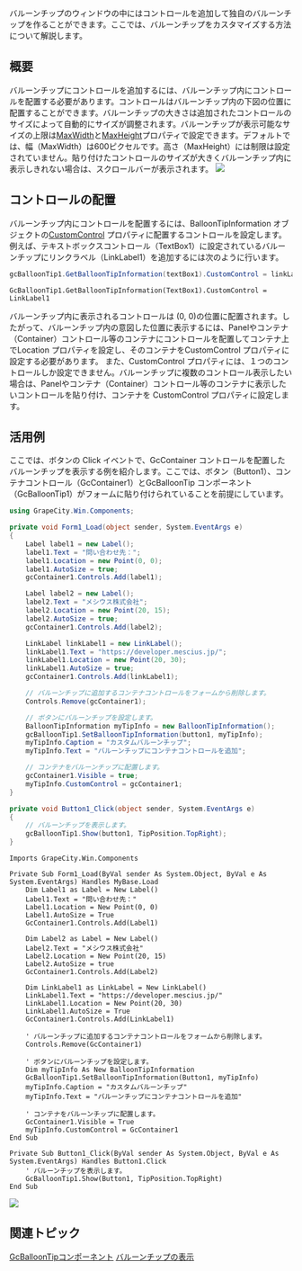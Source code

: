 バルーンチップのウィンドウの中にはコントロールを追加して独自のバルーンチップを作ることができます。ここでは、バルーンチップをカスタマイズする方法について解説します。

## 概要

バルーンチップにコントロールを追加するには、バルーンチップ内にコントロールを配置する必要があります。コントロールはバルーンチップ内の下図の位置に配置することができます。バルーンチップの大きさは追加されたコントロールのサイズによって自動的にサイズが調整されます。バルーンチップが表示可能なサイズの上限は[MaxWidth](gcdocsite__documentlink?toc-item-id=3ac7a6e6-aebf-42b0-aa75-ceea30b131ea)と[MaxHeight](gcdocsite__documentlink?toc-item-id=a9526805-24e4-495b-a33a-b3d0b0bfa912)プロパティで設定できます。デフォルトでは、幅（MaxWidth）は600ピクセルです。高さ（MaxHeight）には制限は設定されていません。貼り付けたコントロールのサイズが大きくバルーンチップ内に表示しきれない場合は、スクロールバーが表示されます。
![](/DOCUMENT_SITE_LINK_PREFIX_HERE/document-site-files/images/06fadbb1-c461-433a-b385-ae4966e56069/images/gcballoontip.balloontipcustomarea.png)

## コントロールの配置

バルーンチップ内にコントロールを配置するには、BalloonTipInformation オブジェクトの[CustomControl](gcdocsite__documentlink?toc-item-id=be359e7c-ed69-4a0d-8de8-2d627cc6a4e3) プロパティに配置するコントロールを設定します。例えば、テキストボックスコントロール（TextBox1）に設定されているバルーンチップにリンクラベル（LinkLabel1）を追加するには次のように行います。

```csharp
gcBalloonTip1.GetBalloonTipInformation(textBox1).CustomControl = linkLabel1;
```

```vbnet
GcBalloonTip1.GetBalloonTipInformation(TextBox1).CustomControl = LinkLabel1
```

バルーンチップ内に表示されるコントロールは (0, 0)の位置に配置されます。したがって、バルーンチップ内の意図した位置に表示するには、Panelやコンテナ（Container）コントロール等のコンテナにコントロールを配置してコンテナ上でLocation プロパティを設定し、そのコンテナをCustomControl プロパティに設定する必要があります。
また、CustomControl プロパティには、１つのコントロールしか設定できません。バルーンチップに複数のコントロール表示したい場合は、Panelやコンテナ（Container）コントロール等のコンテナに表示したいコントロールを貼り付け、コンテナを CustomControl プロパティに設定します。

## 活用例

ここでは、ボタンの Click イベントで、GcContainer コントロールを配置したバルーンチップを表示する例を紹介します。ここでは、ボタン（Button1）、コンテナコントロール（GcContainer1）とGcBalloonTip コンポーネント（GcBalloonTip1）がフォームに貼り付けられていることを前提にしています。

```csharp
using GrapeCity.Win.Components;

private void Form1_Load(object sender, System.EventArgs e)
{
    Label label1 = new Label();
    label1.Text = "問い合わせ先：";
    label1.Location = new Point(0, 0);
    label1.AutoSize = true;
    gcContainer1.Controls.Add(label1);

    Label label2 = new Label();
    label2.Text = "メシウス株式会社";
    label2.Location = new Point(20, 15);
    label2.AutoSize = true;
    gcContainer1.Controls.Add(label2);

    LinkLabel linkLabel1 = new LinkLabel();
    linkLabel1.Text = "https://developer.mescius.jp/";
    linkLabel1.Location = new Point(20, 30);
    linkLabel1.AutoSize = true;
    gcContainer1.Controls.Add(linkLabel1);

    // バルーンチップに追加するコンテナコントロールをフォームから削除します。 
    Controls.Remove(gcContainer1);

    // ボタンにバルーンチップを設定します。 
    BalloonTipInformation myTipInfo = new BalloonTipInformation();
    gcBalloonTip1.SetBalloonTipInformation(button1, myTipInfo);
    myTipInfo.Caption = "カスタムバルーンチップ";
    myTipInfo.Text = "バルーンチップにコンテナコントロールを追加";

    // コンテナをバルーンチップに配置します。 
    gcContainer1.Visible = true;
    myTipInfo.CustomControl = gcContainer1;
}

private void Button1_Click(object sender, System.EventArgs e)
{
    // バルーンチップを表示します。
    gcBalloonTip1.Show(button1, TipPosition.TopRight);
}
```

```vbnet
Imports GrapeCity.Win.Components

Private Sub Form1_Load(ByVal sender As System.Object, ByVal e As System.EventArgs) Handles MyBase.Load
    Dim Label1 as Label = New Label()
    Label1.Text = "問い合わせ先："
    Label1.Location = New Point(0, 0)
    Label1.AutoSize = True
    GcContainer1.Controls.Add(Label1)

    Dim Label2 as Label = New Label()
    Label2.Text = "メシウス株式会社"
    Label2.Location = New Point(20, 15)
    Label2.AutoSize = true
    GcContainer1.Controls.Add(Label2)

    Dim LinkLabel1 as LinkLabel = New LinkLabel()
    LinkLabel1.Text = "https://developer.mescius.jp/"
    LinkLabel1.Location = New Point(20, 30)
    LinkLabel1.AutoSize = True
    GcContainer1.Controls.Add(LinkLabel1)
    
    ' バルーンチップに追加するコンテナコントロールをフォームから削除します。
    Controls.Remove(GcContainer1)

    ' ボタンにバルーンチップを設定します。
    Dim myTipInfo As New BalloonTipInformation
    GcBalloonTip1.SetBalloonTipInformation(Button1, myTipInfo)
    myTipInfo.Caption = "カスタムバルーンチップ"
    myTipInfo.Text = "バルーンチップにコンテナコントロールを追加"

    ' コンテナをバルーンチップに配置します。
    GcContainer1.Visible = True
    myTipInfo.CustomControl = GcContainer1
End Sub

Private Sub Button1_Click(ByVal sender As System.Object, ByVal e As System.EventArgs) Handles Button1.Click
    ' バルーンチップを表示します。
    GcBalloonTip1.Show(Button1, TipPosition.TopRight)
End Sub
```

![](/DOCUMENT_SITE_LINK_PREFIX_HERE/document-site-files/images/06fadbb1-c461-433a-b385-ae4966e56069/images/gcballoontip.customcontrol.png)

## 関連トピック

[GcBalloonTipコンポーネント](gcdocsite__documentlink?toc-item-id=004e265f-b567-4c9f-8aee-3affb3902b5c)
[バルーンチップの表示](gcdocsite__documentlink?toc-item-id=9c715568-c0d2-40b6-b23f-dd958abebff4)